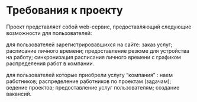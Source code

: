 Требования к проекту
=======
Проект представляет собой web-сервис, предоставляющий следующие возможности для пользователей:

  для пользователей зарегистрировавшихся на сайте:
    заказ услуг;
    расписание личного времени;
    предоставление резюме для устройства на работу;
    синхронизация расписания личного времени с графиком распределения работ в компании.
    
  для пользователей которые приобрели услугу “компания” :
    наем работников;
    распределение работников по проектам (задачам);
    ведение проектов;
    предоставление услуг пользователям;
    создание вакансий.

